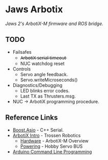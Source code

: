 # Jaws Arbotix

*Jaws 2's ArbotiX-M firmware and ROS bridge.*

## TODO
* Failsafes
    * A̶r̶b̶o̶t̶i̶X̶ ̶s̶e̶r̶i̶a̶l̶ ̶t̶i̶m̶e̶o̶u̶t̶
    * NUC watchdog reset
* Controls
    * Servo angle feedback.
    * Servo.writeMicroseconds()
* Diagnostics/Debugging
    * LED blinks error codes.
    * Last TX as Thrusters.msg.
* NUC -> ArbotiX programming procedure.

## Reference Links
* [Boost.Asio](http://www.boost.org/doc/libs/1_54_0/doc/html/boost_asio.html) - C++ Serial.
* [ArbotiX Intro](http://learn.trossenrobotics.com/arbotix) - Trossen Robotics
    * [Hardware](http://learn.trossenrobotics.com/arbotix/arbotix-getting-started/38-arbotix-m-hardware-overview#&panel1-1) - ArbotiX-M Overview
    * [Powering](http://learn.trossenrobotics.com/arbotix/arbotix-advanced-topics/40-powering-the-arbotix-m) - Hobby Servo BUS
* [Arduino Command Line Programming](https://github.com/arduino/Arduino/blob/ide-1.5.x/build/shared/manpage.adoc)
